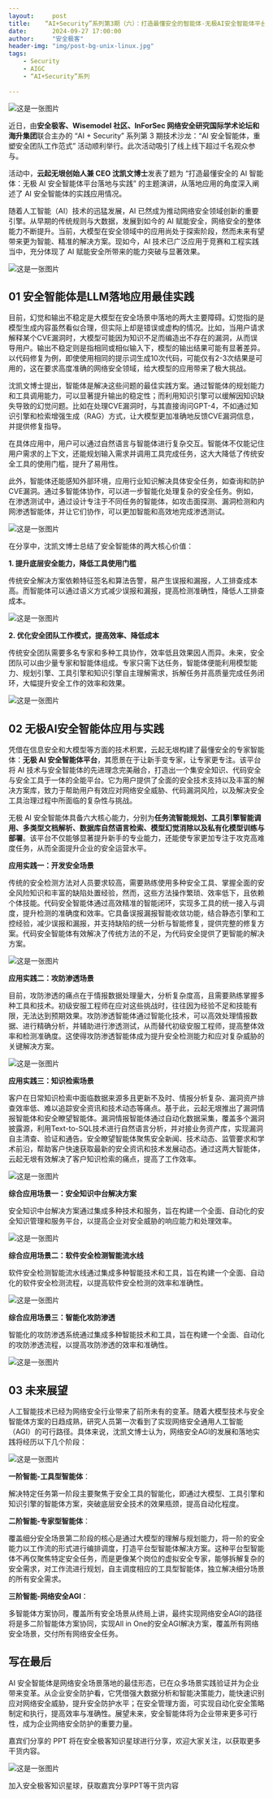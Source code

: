 ```yaml
---
layout:     post
title:    “AI+Security”系列第3期（六）：打造最懂安全的智能体-无极AI安全智能体平台落地与实践
date:       2024-09-27 17:00:00
author:     "安全极客"
header-img: "img/post-bg-unix-linux.jpg"
tags:
    - Security
    - AIGC
    - “AI+Security”系列
  
---
```



![这是一张图片](https://www.gptsecurity.info/img/in-post/0807/01.jpg)


近日，由**安全极客、Wisemodel 社区、InForSec 网络安全研究国际学术论坛和海升集团**联合主办的 “AI + Security” 系列第 3 期技术沙龙：“AI 安全智能体，重塑安全团队工作范式” 活动顺利举行。此次活动吸引了线上线下超过千名观众参与。

活动中，**云起无垠创始人兼 CEO 沈凯文博士**发表了题为 “打造最懂安全的 AI 智能体：无极 AI 安全智能体平台落地与实践” 的主题演讲，从落地应用的角度深入阐述了 AI 安全智能体的实践应用情况。

随着人工智能（AI）技术的迅猛发展，AI 已然成为推动网络安全领域创新的重要引擎。从早期的传统规则与大数据，发展到如今的 AI 赋能安全，网络安全的整体能力不断提升。当前，大模型在安全领域中的应用尚处于探索阶段，然而未来有望带来更为智能、精准的解决方案。现如今，AI 技术已广泛应用于竞赛和工程实践当中，充分体现了 AI 赋能安全所带来的能力突破与显著效果。

![这是一张图片](https://www.gptsecurity.info/img/in-post/0927/18.jpg)

## 01 安全智能体是LLM落地应用最佳实践

目前，幻觉和输出不稳定是大模型在安全场景中落地的两大主要障碍。幻觉指的是模型生成内容虽然看似合理，但实际上却是错误或虚构的情况。比如，当用户请求解释某个CVE漏洞时，大模型可能因为知识不足而编造出不存在的漏洞，从而误导用户。输出不稳定则是指相同或相似输入下，模型的输出结果可能有显著差异。以代码修复为例，即使使用相同的提示词生成10次代码，可能仅有2-3次结果是可用的，这在要求高度准确的网络安全领域，给大模型的应用带来了极大挑战。

沈凯文博士提出，智能体是解决这些问题的最佳实践方案。通过智能体的规划能力和工具调用能力，可以显著提升输出的稳定性；而利用知识引擎可以缓解因知识缺失导致的幻觉问题。比如在处理CVE漏洞时，与其直接询问GPT-4，不如通过知识引擎和检索增强生成（RAG）方式，让大模型更加准确地反馈CVE漏洞信息，并提供修复指导。

在具体应用中，用户可以通过自然语言与智能体进行复杂交互。智能体不仅能记住用户需求的上下文，还能规划输入需求并调用工具完成任务，这大大降低了传统安全工具的使用门槛，提升了易用性。

此外，智能体还能感知外部环境，应用行业知识解决具体安全任务，如查询和防护CVE漏洞。通过多智能体协作，可以进一步智能化处理复杂的安全任务。例如，在渗透测试中，通过设计专注于不同任务的智能体，如攻击面探测、漏洞检测和内网渗透智能体，并让它们协作，可以更加智能和高效地完成渗透测试。

![这是一张图片](https://www.gptsecurity.info/img/in-post/0927/19.jpg)

在分享中，沈凯文博士总结了安全智能体的两大核心价值：

**1. 提升底层安全能力，降低工具使用门槛**

传统安全解决方案依赖特征签名和算法告警，易产生误报和漏报，人工排查成本高。而智能体可以通过语义方式减少误报和漏报，提高检测准确性，降低人工排查成本。

![这是一张图片](https://www.gptsecurity.info/img/in-post/0927/20.jpg)

**2. 优化安全团队工作模式，提高效率、降低成本**

传统安全团队需要多名专家和多种工具协作，效率低且效果因人而异。未来，安全团队可以由少量专家和智能体组成。专家只需下达任务，智能体便能利用模型能力、规划引擎、工具引擎和知识引擎自主理解需求，拆解任务并高质量完成任务闭环，大幅提升安全工作的效率和效果。

![这是一张图片](https://www.gptsecurity.info/img/in-post/0927/21.jpg)

## 02 无极AI安全智能体应用与实践

凭借在信息安全和大模型等方面的技术积累，云起无垠构建了最懂安全的专家智能体：**无极 AI 安全智能体平台**，其愿景在于让新手变专家，让专家更专注。该平台将 AI 技术与安全智能体的先进理念完美融合，打造出一个集安全知识、代码安全与安全工具于一体的全能平台。它为用户提供了全面的安全技术支持以及丰富的解决方案库，致力于帮助用户有效应对网络安全威胁、代码漏洞风险，以及解决安全工具治理过程中所面临的复杂性与挑战。

无极 AI 安全智能体具备六大核心能力，分别为**任务流智能规划、工具引擎智能调用、多类型文档解析、数据库自然语言检索、模型幻觉消除以及私有化模型训练与部署**。该平台不仅能够显著提升新手的专业能力，还能使专家更加专注于攻克高难度任务，从而全面提升企业的安全运营水平。

**应用实践一：开发安全场景**

传统的安全检测方法对人员要求较高，需要熟练使用多种安全工具、掌握全面的安全风险知识和丰富的缺陷处置经验，然而，这些方法操作繁琐、效率低下，且依赖个体技能。代码安全智能体通过高效精准的智能闭环，实现多工具的统一接入与调度，提升检测的准确度和效率。它具备误报漏报智能收敛功能，结合静态引擎和工控经验，减少误报和漏报，并支持缺陷的统一分析与智能修复，提供完整的修复方案。代码安全智能体有效解决了传统方法的不足，为代码安全提供了更智能的解决方案。

![这是一张图片](https://www.gptsecurity.info/img/in-post/0927/22.jpg)

**应用实践二：攻防渗透场景**

目前，攻防渗透的痛点在于情报数据处理量大，分析复杂度高，且需要熟练掌握多种工具和技术。初级安服工程师在应对这些挑战时，往往因为经验不足和技能有限，无法达到预期效果。攻防渗透智能体通过智能化技术，可以高效处理情报数据、进行精确分析，并辅助进行渗透测试，从而替代初级安服工程师，提高整体效率和检测准确度。这使得攻防渗透智能体成为提升安全检测能力和应对复杂威胁的关键解决方案。

![这是一张图片](https://www.gptsecurity.info/img/in-post/0927/23.jpg)

**应用实践三：知识检索场景**

客户在日常知识检索中面临数据来源多且更新不及时、情报分析复杂、漏洞资产排查效率低、难以追踪安全资讯和技术动态等痛点。基于此，云起无垠推出了漏洞情报智能体和安全瞭望智能体。漏洞情报智能体通过自动化数据采集，覆盖多个漏洞披露源，利用Text-to-SQL技术进行自然语言分析，并对接业务资产库，实现漏洞自主清查、验证和通告。安全瞭望智能体聚焦安全新闻、技术动态、监管要求和学术前沿，帮助客户快速获取最新的安全资讯和技术发展动态。通过这两大智能体，云起无垠有效解决了客户知识检索的痛点，提高了工作效率。

![这是一张图片](https://www.gptsecurity.info/img/in-post/0927/24.jpg)

**综合应用场景一：安全知识中台解决方案**

安全知识中台解决方案通过集成多种技术和服务，旨在构建一个全面、自动化的安全知识管理和服务平台，以提高企业对安全威胁的响应能力和处理效率。

![这是一张图片](https://www.gptsecurity.info/img/in-post/0927/25.jpg)

**综合应用场景二：软件安全检测智能流水线**

软件安全检测智能流水线通过集成多种智能技术和工具，旨在构建一个全面、自动化的软件安全检测流程，以提高软件安全检测的效率和准确性。

![这是一张图片](https://www.gptsecurity.info/img/in-post/0927/26.jpg)

**综合应用场景三：智能化攻防渗透**

智能化的攻防渗透系统通过集成多种智能技术和工具，旨在构建一个全面、自动化的攻防渗透流程，以提高攻防渗透的效率和准确性。

![这是一张图片](https://www.gptsecurity.info/img/in-post/0927/27.jpg)

## 03 未来展望

人工智能技术已经为网络安全行业带来了前所未有的变革。随着大模型技术与安全智能体方案的日趋成熟，研究人员第一次看到了实现网络安全通用人工智能（AGI）的可行路径。具体来说，沈凯文博士认为，网络安全AGI的发展和落地实践将经历以下几个阶段：

![这是一张图片](https://www.gptsecurity.info/img/in-post/0927/28.jpg)

**一阶智能-工具型智能体**：

解决特定任务第一阶段主要聚焦于安全工具的智能化，即通过大模型、工具引擎和知识引擎的智能体方案，突破底层安全技术的效果瓶颈，提高自动化程度。

**二阶智能-专家型智能体**：

覆盖细分安全场景第二阶段的核心是通过大模型的理解与规划能力，将一阶的安全能力以工作流的形式进行编排调度，打造平台型智能体解决方案。这种平台型智能体不再仅聚焦特定安全任务，而是更像某个岗位的虚拟安全专家，能够拆解复杂的安全需求，对工作流进行规划，自主调度相应的工具型智能体，独立解决细分场景的所有安全需求。

**三阶智能-网络安全AGI**：

多智能体方案协同，覆盖所有安全场景从终局上讲，最终实现网络安全AGI的路径将是多二阶智能体方案协同，实现All in One的安全AGI解决方案，覆盖所有网络安全场景，交付所有网络安全任务。


## 写在最后

AI 安全智能体是网络安全场景落地的最佳形态，已在众多场景实践验证并为企业带来变革。从企业安全防护看，它凭借强大数据分析和智能决策能力，能快速识别应对网络安全威胁，提升安全防护水平；在安全管理方面，可实现自动化安全策略制定和执行，提高效率与准确性。展望未来，安全智能体将为企业带来更多可行性，成为企业网络安全防护的重要力量。

嘉宾们分享的 PPT 将在安全极客知识星球进行分享，欢迎大家关注，以获取更多干货内容。

![这是一张图片](https://www.gptsecurity.info/img/in-post/0814/14.jpg)

加入安全极客知识星球，获取嘉宾分享PPT等干货内容


